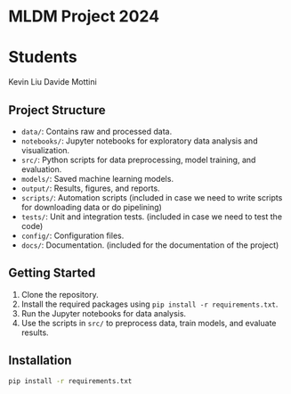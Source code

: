 # MLDM Project 2024

# Students

Kevin Liu 
Davide Mottini

## Project Structure
- `data/`: Contains raw and processed data.
- `notebooks/`: Jupyter notebooks for exploratory data analysis and visualization.
- `src/`: Python scripts for data preprocessing, model training, and evaluation.
- `models/`: Saved machine learning models.
- `output/`: Results, figures, and reports.
- `scripts/`: Automation scripts (included in case we need to write scripts for downloading data or do pipelining)
- `tests/`: Unit and integration tests. (included in case we need to test the code)
- `config/`: Configuration files.
- `docs/`: Documentation. (included for the documentation of the project)

## Getting Started
1. Clone the repository.
2. Install the required packages using `pip install -r requirements.txt`.
3. Run the Jupyter notebooks for data analysis.
4. Use the scripts in `src/` to preprocess data, train models, and evaluate results.

## Installation
```bash
pip install -r requirements.txt
```

